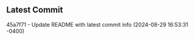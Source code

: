 
## Latest Commit
45a7f71 - Update README with latest commit info (2024-08-29 16:53:31 -0400) <Yunxi-Zhou>
